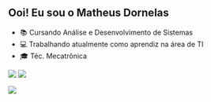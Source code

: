 ## Ooi! Eu sou o Matheus Dornelas
- 📚 Cursando Análise e Desenvolvimento de Sistemas
- 💻 Trabalhando atualmente como aprendiz na área de TI
- 🎓 Téc. Mecatrônica
 
<a href = "mailto:matheus.dornelas.73@gmail.com"><img src="https://img.shields.io/badge/-Gmail-%23333?style=for-the-badge&logo=gmail&logoColor=white" target="_blank"></a>
<a href="https://www.linkedin.com/in/matheus-dornelas-da-silva-9a04b9307" target="_blank"><img src="https://img.shields.io/badge/-LinkedIn-%230077B5?style=for-the-badge&logo=linkedin&logoColor=white" target="_blank"></a>
  
 <div>
    <img src="https://fiverr-res.cloudinary.com/images/t_main1,q_auto,f_auto,q_auto,f_auto/attachments/delivery/asset/113890dcec5607b287aeb3b86e2fc7b1-1680176427/IT-office_High_res/create-a-pixel-art-illustration-or-gif.gif" </img>
 </div>
